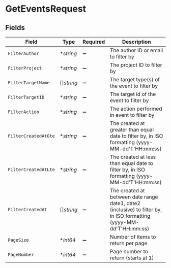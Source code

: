 # GetEventsRequest


## Fields

| Field                                                                                                              | Type                                                                                                               | Required                                                                                                           | Description                                                                                                        |
| ------------------------------------------------------------------------------------------------------------------ | ------------------------------------------------------------------------------------------------------------------ | ------------------------------------------------------------------------------------------------------------------ | ------------------------------------------------------------------------------------------------------------------ |
| `FilterAuthor`                                                                                                     | **string*                                                                                                          | :heavy_minus_sign:                                                                                                 | The author ID or email to filter by                                                                                |
| `FilterProject`                                                                                                    | **string*                                                                                                          | :heavy_minus_sign:                                                                                                 | The project ID to filter by                                                                                        |
| `FilterTargetName`                                                                                                 | []*string*                                                                                                         | :heavy_minus_sign:                                                                                                 | The target type(s) of the event to filter by                                                                       |
| `FilterTargetID`                                                                                                   | **string*                                                                                                          | :heavy_minus_sign:                                                                                                 | The target id of the event to filter by                                                                            |
| `FilterAction`                                                                                                     | **string*                                                                                                          | :heavy_minus_sign:                                                                                                 | The action performed in event to filter by                                                                         |
| `FilterCreatedAtGte`                                                                                               | **string*                                                                                                          | :heavy_minus_sign:                                                                                                 | The created at greater than equal date to filter by, in ISO formatting (yyyy-MM-dd'T'HH:mm:ss)                     |
| `FilterCreatedAtLte`                                                                                               | **string*                                                                                                          | :heavy_minus_sign:                                                                                                 | The created at less than equal date to filter by, in ISO formatting (yyyy-MM-dd'T'HH:mm:ss)                        |
| `FilterCreatedAt`                                                                                                  | []*string*                                                                                                         | :heavy_minus_sign:                                                                                                 | The created at between date range date1, date2 (inclusive) to filter by, in ISO formatting (yyyy-MM-dd'T'HH:mm:ss) |
| `PageSize`                                                                                                         | **int64*                                                                                                           | :heavy_minus_sign:                                                                                                 | Number of items to return per page                                                                                 |
| `PageNumber`                                                                                                       | **int64*                                                                                                           | :heavy_minus_sign:                                                                                                 | Page number to return (starts at 1)                                                                                |